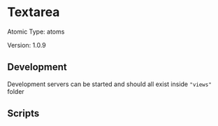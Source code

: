 # Textarea

Atomic Type: atoms

Version: 1.0.9

## Development

Development servers can be started and should all exist inside `"views"` folder

## Scripts
